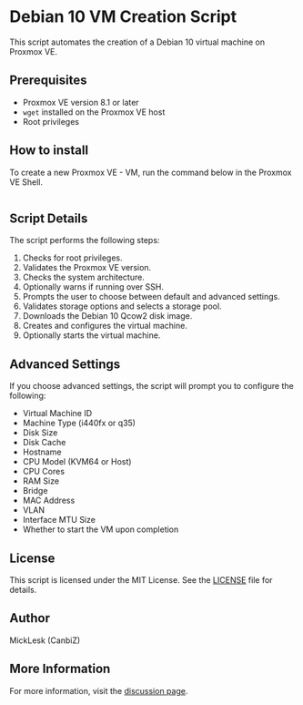 # Debian 10 VM Creation Script

This script automates the creation of a Debian 10 virtual machine on Proxmox VE.

## Prerequisites

- Proxmox VE version 8.1 or later
- `wget` installed on the Proxmox VE host
- Root privileges

## How to install

To create a new Proxmox VE - VM, run the command below in the Proxmox VE Shell.

```bash -c "$(wget -qLO - https://github.com/andikamc/proxmox-legacy-vm-scripts/raw/master/scripts/debian10-vm.sh)"
```

## Script Details

The script performs the following steps:

1. Checks for root privileges.
2. Validates the Proxmox VE version.
3. Checks the system architecture.
4. Optionally warns if running over SSH.
5. Prompts the user to choose between default and advanced settings.
6. Validates storage options and selects a storage pool.
7. Downloads the Debian 10 Qcow2 disk image.
8. Creates and configures the virtual machine.
9. Optionally starts the virtual machine.

## Advanced Settings

If you choose advanced settings, the script will prompt you to configure the following:

- Virtual Machine ID
- Machine Type (i440fx or q35)
- Disk Size
- Disk Cache
- Hostname
- CPU Model (KVM64 or Host)
- CPU Cores
- RAM Size
- Bridge
- MAC Address
- VLAN
- Interface MTU Size
- Whether to start the VM upon completion

## License

This script is licensed under the MIT License. See the [LICENSE](https://github.com/community-scripts/ProxmoxVE/raw/main/LICENSE) file for details.

## Author

MickLesk (CanbiZ)

## More Information

For more information, visit the [discussion page](https://github.com/community-scripts/ProxmoxVE/discussions/836).